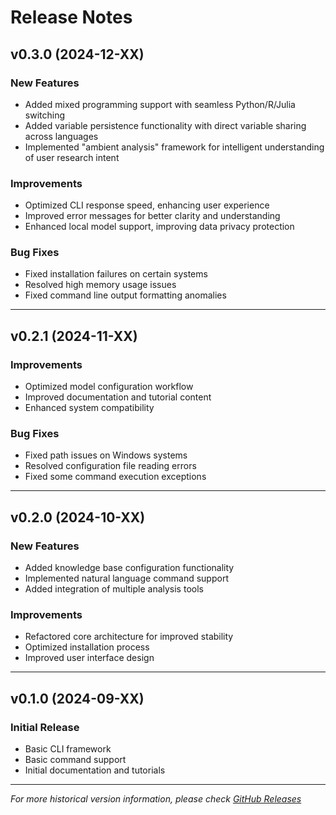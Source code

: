 # Release Notes

## v0.3.0 (2024-12-XX)

### New Features
- Added mixed programming support with seamless Python/R/Julia switching
- Added variable persistence functionality with direct variable sharing across languages
- Implemented "ambient analysis" framework for intelligent understanding of user research intent

### Improvements
- Optimized CLI response speed, enhancing user experience
- Improved error messages for better clarity and understanding
- Enhanced local model support, improving data privacy protection

### Bug Fixes
- Fixed installation failures on certain systems
- Resolved high memory usage issues
- Fixed command line output formatting anomalies

---

## v0.2.1 (2024-11-XX)

### Improvements
- Optimized model configuration workflow
- Improved documentation and tutorial content
- Enhanced system compatibility

### Bug Fixes
- Fixed path issues on Windows systems
- Resolved configuration file reading errors
- Fixed some command execution exceptions

---

## v0.2.0 (2024-10-XX)

### New Features
- Added knowledge base configuration functionality
- Implemented natural language command support
- Added integration of multiple analysis tools

### Improvements
- Refactored core architecture for improved stability
- Optimized installation process
- Improved user interface design

---

## v0.1.0 (2024-09-XX)

### Initial Release
- Basic CLI framework
- Basic command support
- Initial documentation and tutorials

---

*For more historical version information, please check [GitHub Releases](https://github.com/your-org/pantheon-cli/releases)*
